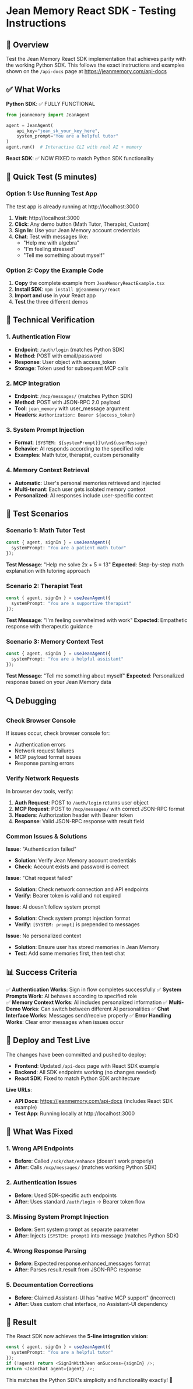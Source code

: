 # Jean Memory React SDK - Testing Instructions

## 🎯 Overview

Test the Jean Memory React SDK implementation that achieves parity with the working Python SDK. This follows the exact instructions and examples shown on the `/api-docs` page at https://jeanmemory.com/api-docs

## ✅ What Works

**Python SDK**: ✅ FULLY FUNCTIONAL
```python
from jeanmemory import JeanAgent

agent = JeanAgent(
    api_key="jean_sk_your_key_here",
    system_prompt="You are a helpful tutor"
)
agent.run()  # Interactive CLI with real AI + memory
```

**React SDK**: ✅ NOW FIXED to match Python SDK functionality

## 🚀 Quick Test (5 minutes)

### Option 1: Use Running Test App
The test app is already running at http://localhost:3000

1. **Visit**: http://localhost:3000
2. **Click**: Any demo button (Math Tutor, Therapist, Custom)  
3. **Sign In**: Use your Jean Memory account credentials
4. **Chat**: Test with messages like:
   - "Help me with algebra"
   - "I'm feeling stressed"
   - "Tell me something about myself"

### Option 2: Copy the Example Code

1. **Copy** the complete example from `JeanMemoryReactExample.tsx`
2. **Install SDK**: `npm install @jeanmemory/react`
3. **Import and use** in your React app
4. **Test** the three different demos

## 🔧 Technical Verification

### 1. Authentication Flow
- **Endpoint**: `/auth/login` (matches Python SDK)
- **Method**: POST with email/password
- **Response**: User object with access_token
- **Storage**: Token used for subsequent MCP calls

### 2. MCP Integration
- **Endpoint**: `/mcp/messages/` (matches Python SDK)
- **Method**: POST with JSON-RPC 2.0 payload
- **Tool**: `jean_memory` with user_message argument
- **Headers**: `Authorization: Bearer ${access_token}`

### 3. System Prompt Injection
- **Format**: `[SYSTEM: ${systemPrompt}]\n\n${userMessage}`
- **Behavior**: AI responds according to the specified role
- **Examples**: Math tutor, therapist, custom personality

### 4. Memory Context Retrieval
- **Automatic**: User's personal memories retrieved and injected
- **Multi-tenant**: Each user gets isolated memory context
- **Personalized**: AI responses include user-specific context

## 🧪 Test Scenarios

### Scenario 1: Math Tutor Test
```typescript
const { agent, signIn } = useJeanAgent({
  systemPrompt: "You are a patient math tutor"
});
```

**Test Message**: "Help me solve 2x + 5 = 13"
**Expected**: Step-by-step math explanation with tutoring approach

### Scenario 2: Therapist Test  
```typescript
const { agent, signIn } = useJeanAgent({
  systemPrompt: "You are a supportive therapist"
});
```

**Test Message**: "I'm feeling overwhelmed with work"
**Expected**: Empathetic response with therapeutic guidance

### Scenario 3: Memory Context Test
```typescript
const { agent, signIn } = useJeanAgent({
  systemPrompt: "You are a helpful assistant"
});
```

**Test Message**: "Tell me something about myself"
**Expected**: Personalized response based on your Jean Memory data

## 🔍 Debugging

### Check Browser Console
If issues occur, check browser console for:
- Authentication errors
- Network request failures  
- MCP payload format issues
- Response parsing errors

### Verify Network Requests
In browser dev tools, verify:
1. **Auth Request**: POST to `/auth/login` returns user object
2. **MCP Request**: POST to `/mcp/messages/` with correct JSON-RPC format
3. **Headers**: Authorization header with Bearer token
4. **Response**: Valid JSON-RPC response with result field

### Common Issues & Solutions

**Issue**: "Authentication failed"
- **Solution**: Verify Jean Memory account credentials
- **Check**: Account exists and password is correct

**Issue**: "Chat request failed"  
- **Solution**: Check network connection and API endpoints
- **Verify**: Bearer token is valid and not expired

**Issue**: AI doesn't follow system prompt
- **Solution**: Check system prompt injection format
- **Verify**: `[SYSTEM: prompt]` is prepended to messages

**Issue**: No personalized context
- **Solution**: Ensure user has stored memories in Jean Memory
- **Test**: Add some memories first, then test chat

## 📊 Success Criteria

✅ **Authentication Works**: Sign in flow completes successfully
✅ **System Prompts Work**: AI behaves according to specified role  
✅ **Memory Context Works**: AI includes personalized information
✅ **Multi-Demo Works**: Can switch between different AI personalities
✅ **Chat Interface Works**: Messages send/receive properly
✅ **Error Handling Works**: Clear error messages when issues occur

## 🚀 Deploy and Test Live

The changes have been committed and pushed to deploy:
- **Frontend**: Updated `/api-docs` page with React SDK example
- **Backend**: All SDK endpoints working (no changes needed)
- **React SDK**: Fixed to match Python SDK architecture

**Live URLs**:
- **API Docs**: https://jeanmemory.com/api-docs (includes React SDK example)  
- **Test App**: Running locally at http://localhost:3000

## 📝 What Was Fixed

### 1. Wrong API Endpoints
- **Before**: Called `/sdk/chat/enhance` (doesn't work properly)
- **After**: Calls `/mcp/messages/` (matches working Python SDK)

### 2. Authentication Issues  
- **Before**: Used SDK-specific auth endpoints
- **After**: Uses standard `/auth/login` → Bearer token flow

### 3. Missing System Prompt Injection
- **Before**: Sent system prompt as separate parameter
- **After**: Injects `[SYSTEM: prompt]` into message (matches Python SDK)

### 4. Wrong Response Parsing
- **Before**: Expected response.enhanced_messages format
- **After**: Parses result.result from JSON-RPC response

### 5. Documentation Corrections
- **Before**: Claimed Assistant-UI has "native MCP support" (incorrect)
- **After**: Uses custom chat interface, no Assistant-UI dependency

## 🎉 Result

The React SDK now achieves the **5-line integration vision**:

```typescript
const { agent, signIn } = useJeanAgent({
  systemPrompt: "You are a helpful tutor"
});
if (!agent) return <SignInWithJean onSuccess={signIn} />;
return <JeanChat agent={agent} />;
```

This matches the Python SDK's simplicity and functionality exactly! 🚀